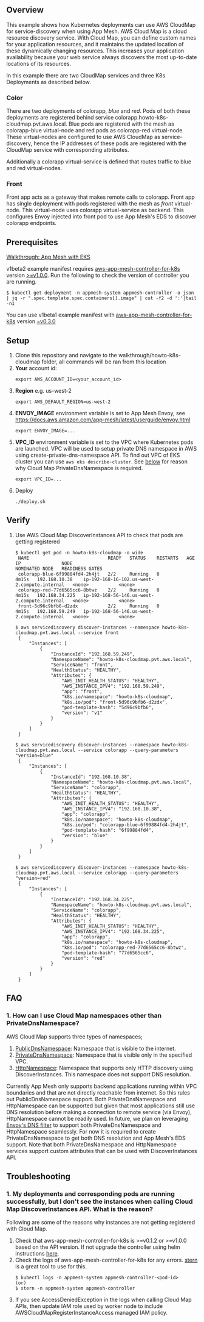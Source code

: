 ## Overview
This example shows how Kubernetes deployments can use AWS CloudMap for service-discovery when using App Mesh. AWS Cloud Map is a cloud resource discovery service. With Cloud Map, you can define custom names for your application resources, and it maintains the updated location of these dynamically changing resources. This increases your application availability because your web service always discovers the most up-to-date locations of its resources.

In this example there are two CloudMap services and three K8s Deployments as described below.

### Color
There are two deployments of colorapp, _blue_ and _red_. Pods of both these deployments are registered behind service colorapp.howto-k8s-cloudmap.pvt.aws.local. Blue pods are registered with the mesh as colorapp-blue virtual-node and red pods as colorapp-red virtual-node. These virtual-nodes are configured to use AWS CloudMap as service-discovery, hence the IP addresses of these pods are registered with the CloudMap service with corresponding attributes.

Additionally a colorapp virtual-service is defined that routes traffic to blue and red virtual-nodes.

### Front
Front app acts as a gateway that makes remote calls to colorapp. Front app has single deployment with pods registered with the mesh as _front_ virtual-node. This virtual-node uses colorapp virtual-service as backend. This configures Envoy injected into front pod to use App Mesh's EDS to discover colorapp endpoints.

## Prerequisites
[Walkthrough: App Mesh with EKS](../eks/)

v1beta2 example manifest requires [aws-app-mesh-controller-for-k8s](https://github.com/aws/aws-app-mesh-controller-for-k8s) version [>=v1.0.0](https://github.com/aws/aws-app-mesh-controller-for-k8s/releases/tag/v1.0.0). Run the following to check the version of controller you are running.
```
$ kubectl get deployment -n appmesh-system appmesh-controller -o json | jq -r ".spec.template.spec.containers[].image" | cut -f2 -d ':'|tail -n1
```

You can use v1beta1 example manifest with [aws-app-mesh-controller-for-k8s](https://github.com/aws/aws-app-mesh-controller-for-k8s) version [=v0.3.0](https://github.com/aws/aws-app-mesh-controller-for-k8s/blob/legacy-controller/CHANGELOG.md)


## Setup

1. Clone this repository and navigate to the walkthrough/howto-k8s-cloudmap folder, all commands will be ran from this location
2. **Your** account id:
    ```
    export AWS_ACCOUNT_ID=<your_account_id>
    ```
3. **Region** e.g. us-west-2
    ```
    export AWS_DEFAULT_REGION=us-west-2
    ```
4. **ENVOY_IMAGE** environment variable is set to App Mesh Envoy, see https://docs.aws.amazon.com/app-mesh/latest/userguide/envoy.html
    ```
    export ENVOY_IMAGE=...
    ```
5. **VPC_ID** environment variable is set to the VPC where Kubernetes pods are launched. VPC will be used to setup private DNS namespace in AWS using create-private-dns-namespace API. To find out VPC of EKS cluster you can use `aws eks describe-cluster`. See [below](#1-how-can-i-use-cloud-map-namespaces-other-than-privatednsnamespace) for reason why Cloud Map PrivateDnsNamespace is required.
    ```
    export VPC_ID=...
    ```
6. Deploy
    ```. 
    ./deploy.sh
    ```

## Verify

1. Use AWS Cloud Map DiscoverInstances API to check that pods are getting registered
   ```
   $ kubectl get pod -n howto-k8s-cloudmap -o wide
    NAME                             READY   STATUS    RESTARTS   AGE     IP               NODE                                           NOMINATED NODE   READINESS GATES
    colorapp-blue-6f99884fd4-2h4jt   2/2     Running   0          4m15s   192.168.10.38    ip-192-168-16-102.us-west-2.compute.internal   <none>           <none>
    colorapp-red-77d6565cc6-8btwz    2/2     Running   0          4m15s   192.168.34.225   ip-192-168-56-146.us-west-2.compute.internal   <none>           <none>
    front-5d96c9bfb6-d2zdx           2/2     Running   0          4m15s   192.168.59.249   ip-192-168-56-146.us-west-2.compute.internal   <none>           <none>

   $ aws servicediscovery discover-instances --namespace howto-k8s-cloudmap.pvt.aws.local --service front
    {
        "Instances": [
            {
                "InstanceId": "192.168.59.249",
                "NamespaceName": "howto-k8s-cloudmap.pvt.aws.local",
                "ServiceName": "front",
                "HealthStatus": "HEALTHY",
                "Attributes": {
                    "AWS_INIT_HEALTH_STATUS": "HEALTHY",
                    "AWS_INSTANCE_IPV4": "192.168.59.249",
                    "app": "front",
                    "k8s.io/namespace": "howto-k8s-cloudmap",
                    "k8s.io/pod": "front-5d96c9bfb6-d2zdx",
                    "pod-template-hash": "5d96c9bfb6",
                    "version": "v1"
                }
            }
        ]
    }

   $ aws servicediscovery discover-instances --namespace howto-k8s-cloudmap.pvt.aws.local --service colorapp --query-parameters "version=blue"
    {
        "Instances": [
            {
                "InstanceId": "192.168.10.38",
                "NamespaceName": "howto-k8s-cloudmap.pvt.aws.local",
                "ServiceName": "colorapp",
                "HealthStatus": "HEALTHY",
                "Attributes": {
                    "AWS_INIT_HEALTH_STATUS": "HEALTHY",
                    "AWS_INSTANCE_IPV4": "192.168.10.38",
                    "app": "colorapp",
                    "k8s.io/namespace": "howto-k8s-cloudmap",
                    "k8s.io/pod": "colorapp-blue-6f99884fd4-2h4jt",
                    "pod-template-hash": "6f99884fd4",
                    "version": "blue"
                }
            }
        ]
    }

   $ aws servicediscovery discover-instances --namespace howto-k8s-cloudmap.pvt.aws.local --service colorapp --query-parameters "version=red"
    {
        "Instances": [
            {
                "InstanceId": "192.168.34.225",
                "NamespaceName": "howto-k8s-cloudmap.pvt.aws.local",
                "ServiceName": "colorapp",
                "HealthStatus": "HEALTHY",
                "Attributes": {
                    "AWS_INIT_HEALTH_STATUS": "HEALTHY",
                    "AWS_INSTANCE_IPV4": "192.168.34.225",
                    "app": "colorapp",
                    "k8s.io/namespace": "howto-k8s-cloudmap",
                    "k8s.io/pod": "colorapp-red-77d6565cc6-8btwz",
                    "pod-template-hash": "77d6565cc6",
                    "version": "red"
                }
            }
        ]
    }
   ```

## FAQ
### 1. How can I use Cloud Map namespaces other than PrivateDnsNamespace?
AWS Cloud Map supports three types of namespaces;
1. [PublicDnsNamespace](https://docs.aws.amazon.com/cloud-map/latest/api/API_CreatePublicDnsNamespace.html): Namespace that is visible to the internet.
2. [PrivateDnsNamespace](https://docs.aws.amazon.com/cloud-map/latest/api/API_CreatePrivateDnsNamespace.html): Namespace that is visible only in the specified VPC.
3. [HttpNamespace](https://docs.aws.amazon.com/cloud-map/latest/api/API_CreateHttpNamespace.html): Namespace that supports only HTTP discovery using DiscoverInstances. This namespace does not support DNS resolution.

Currently App Mesh only supports backend applications running within VPC boundaries and that are not directly reachable from internet. So this rules out PublicDnsNamespace support. Both PrivateDnsNamespace and HttpNamespace can be supported but given that most applications still use DNS resolution before making a connection to remote service (via Envoy), HttpNamespace cannot be readily used. In future, we plan on leveraging [Envoy's DNS filter](https://github.com/envoyproxy/envoy/issues/6748) to support both PrivateDnsNamespace and HttpNamespace seamlessly. For now it is required to create PrivateDnsNamespace to get both DNS resolution and App Mesh's EDS support. Note that both PrivateDnsNamespace and HttpNamespace services support custom attributes that can be used with DiscoverInstances API.

## Troubleshooting
### 1. My deployments and corresponding pods are running successfully, but I don't see the instances when calling Cloud Map DiscoverInstances API. What is the reason?
Following are some of the reasons why instances are not getting registered with Cloud Map.
1. Check that aws-app-mesh-controller-for-k8s is >=v0.1.2 or >=v1.0.0 based on the API version. If not upgrade the controller using helm instructions [here](https://github.com/aws/eks-charts).
2. Check the logs of aws-app-mesh-controller-for-k8s for any errors. [stern](https://github.com/wercker/stern) is a great tool to use for this.
   ```
   $ kubectl logs -n appmesh-system appmesh-controller-<pod-id>
   (or)
   $ stern -n appmesh-system appmesh-controller
   ```
3. If you see AccessDeniedException in the logs when calling Cloud Map APIs, then update IAM role used by worker node to include AWSCloudMapRegisterInstanceAccess managed IAM policy.
